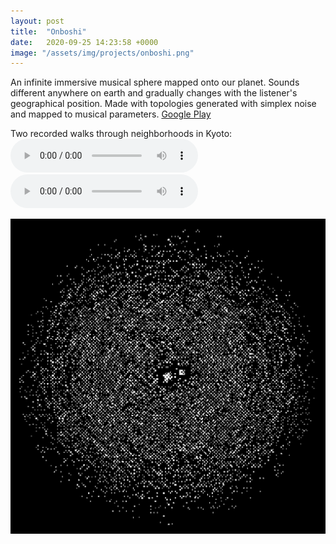 ```yaml
---
layout: post
title:  "Onboshi"
date:   2020-09-25 14:23:58 +0000
image: "/assets/img/projects/onboshi.png"
---
```


An infinite immersive musical sphere mapped onto our planet. Sounds different anywhere on earth and gradually changes with the listener's geographical position. Made with topologies generated with simplex noise and mapped to musical parameters.
<a href="" target="blank">Google Play</a>

Two recorded walks through neighborhoods in Kyoto:
<audio src="/assets/audio/onboshi-nantou2.mp3" controls></audio>
<audio src="/assets/audio/onboshi-nantou.mp3" controls></audio>

<img src="/assets/img/projects/onboshi.png" />
